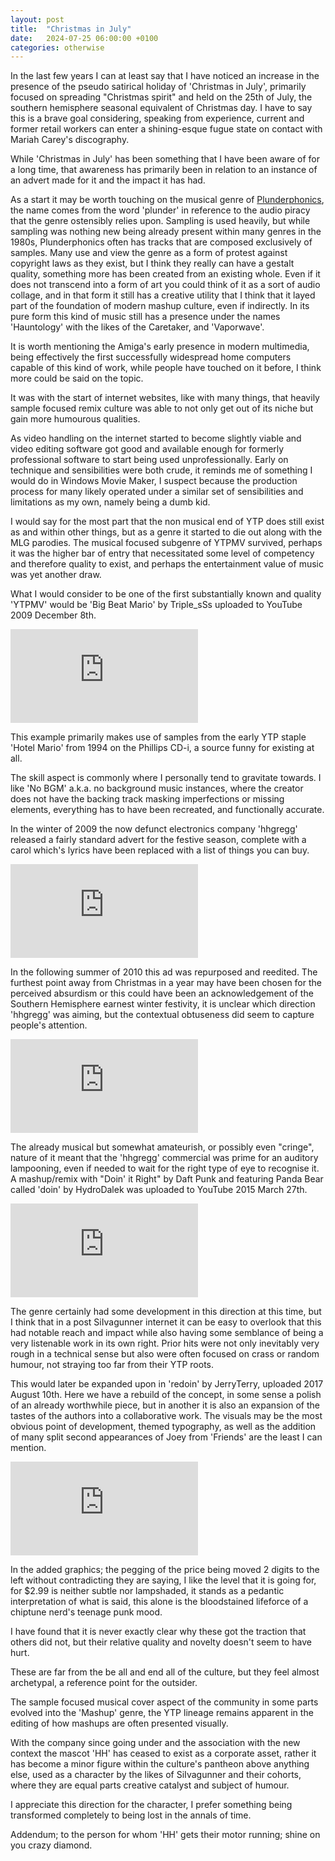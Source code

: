 ```yaml
---
layout: post
title:  "Christmas in July"
date:   2024-07-25 06:00:00 +0100
categories: otherwise
---
```

In the last few years I can at least say that I have noticed an increase in the presence of the pseudo satirical holiday of 'Christmas in July', primarily focused on spreading "Christmas spirit" and held on the 25th of July, the southern hemisphere seasonal equivalent of Christmas day. I have to say this is a brave goal considering, speaking from experience, current and former retail workers can enter a shining-esque fugue state on contact with Mariah Carey's discography.

While 'Christmas in July' has been something that I have been aware of for a long time, that awareness has primarily been in relation to an instance of an advert made for it and the impact it has had.

As a start it may be worth touching on the musical genre of [Plunderphonics]( https://en.wikipedia.org/wiki/Plunderphonics ), the name comes from the word 'plunder' in reference to the audio piracy that the genre ostensibly relies upon. Sampling is used heavily, but while sampling was nothing new being already present within many genres in the 1980s, Plunderphonics often has tracks that are composed exclusively of samples. Many use and view the genre as a form of protest against copyright laws as they exist, but I think they really can have a gestalt quality, something more has been created from an existing whole. Even if it does not transcend into a form of art you could think of it as a sort of audio collage, and in that form it still has a creative utility that I think that it layed part of the foundation of modern mashup culture, even if indirectly. In its pure form this kind of music still has a presence under the names 'Hauntology' with the likes of the Caretaker, and 'Vaporwave'.

It is worth mentioning the Amiga's early presence in modern multimedia, being effectively the first successfully widespread home computers capable of this kind of work, while people have touched on it before, I think more could be said on the topic.

It was with the start of internet websites, like with many things, that heavily sample focused remix culture was able to not only get out of its niche but gain more humourous qualities.

As video handling on the internet started to become slightly viable and video editing software got good and available enough for formerly professional software to start being used unprofessionally. Early on technique and sensibilities were both crude, it reminds me of something I would do in Windows Movie Maker, I suspect because the production process for many likely operated under a similar set of sensibilities and limitations as my own, namely being a dumb kid.

I would say for the most part that the non musical end of YTP does still exist as and within other things, but as a genre it started to die out along with the MLG parodies. The musical focused subgenre of YTPMV survived, perhaps it was the higher bar of entry that necessitated some level of competency and therefore quality to exist, and perhaps the entertainment value of music was yet another draw.

What I would consider to be one of the first substantially known and quality 'YTPMV' would be 'Big Beat Mario' by Triple_sSs uploaded to YouTube 2009 December 8th.

<div class="video-container ratio4by3">
    <iframe class="responsive-iframe" src="http://www.youtube.com/embed/O36f1p8QSaw" allowfullscreen="" frameborder="0">
    <a href="https://youtu.be/O36f1p8QSaw">YTPMV: Big Beat Mario</a>
    </iframe>
</div>

This example primarily makes use of samples from the early YTP staple 'Hotel Mario' from 1994 on the Phillips CD-i, a source funny for existing at all.

The skill aspect is commonly where I personally tend to gravitate towards. I like 'No BGM' a.k.a. no background music instances, where the creator does not have the backing track masking imperfections or missing elements, everything has to have been recreated, and functionally accurate.

In the winter of 2009 the now defunct electronics company 'hhgregg' released a fairly standard advert for the festive season, complete with a carol which's lyrics have been replaced with a list of things you can buy.

<div class="video-container ratio4by3">
    <iframe class="responsive-iframe" src="https://archive.org/embed/hhgregg-christmas-sale-2009" frameborder="0" webkitallowfullscreen="true" mozallowfullscreen="true" allowfullscreen>
    <a href="https://archive.org/details/hhgregg-christmas-sale-2009">hhgregg - Christmas Sale 2009</a>
    </iframe>
</div>

In the following summer of 2010 this ad was repurposed and reedited. The furthest point away from Christmas in a year may have been chosen for the perceived absurdism or this could have been an acknowledgement of the Southern Hemisphere earnest  winter festivity, it is unclear which direction 'hhgregg' was aiming, but the contextual obtuseness did seem to capture people's attention.

<div class="video-container ratio4by3">
    <iframe class="responsive-iframe" src="http://www.youtube.com/embed/QJzt8L_i7_U" allowfullscreen="" frameborder="0">
    <a href="https://youtu.be/QJzt8L_i7_U">HH Gregg AD 2010 christmas in july</a>
    </iframe>
</div>

The already musical but somewhat amateurish, or possibly even "cringe", nature of it meant that the 'hhgregg' commercial was prime for an auditory lampooning, even if needed to wait for the right type of eye to recognise it. A mashup/remix with "Doin' it Right" by Daft Punk and featuring Panda Bear called 'doin' by HydroDalek was uploaded to YouTube 2015 March 27th.

<div class="video-container ratio16by9">
    <iframe class="responsive-iframe" src="http://www.youtube.com/embed/iYGTbrYi914" allowfullscreen="" frameborder="0">
    <a href="https://youtu.be/iYGTbrYi914">doin</a>
    </iframe>
</div>

The genre certainly had some development in this direction at this time, but I think that in a post SiIvagunner internet it can be easy to overlook that this had notable reach and impact while also having some semblance of being a very listenable work in its own right. Prior hits were not only inevitably very rough in a technical sense but also were often focused on crass or random humour, not straying too far from their YTP roots.

This would later be expanded upon in 'redoin' by JerryTerry, uploaded 2017 August 10th. Here we have a rebuild of the concept, in some sense a polish of an already worthwhile piece, but in another it is also an expansion of the tastes of the authors into a collaborative work. The visuals may be the most obvious point of development, themed typography, as well as the addition of many split second appearances of Joey from 'Friends' are the least I can mention.

<div class="video-container ratio16by9">
    <iframe  class="responsive-iframe" src="http://www.youtube.com/embed/rjRV0G6qWgw" allowfullscreen="" frameborder="0">
    <a href="https://youtu.be/rjRV0G6qWgw">ReDoin</a>
    </iframe>
</div>

In the added graphics; the pegging of the price being moved 2 digits to the left without contradicting they are saying, I like the level that it is going for, for $2.99 is neither subtle nor lampshaded, it stands as a pedantic interpretation of what is said, this alone is the bloodstained lifeforce of a chiptune nerd's teenage punk mood.

I have found that it is never exactly clear why these got the traction that others did not, but their relative quality and novelty doesn't seem to have hurt.

These are far from the be all and end all of the culture, but they feel almost archetypal, a reference point for the outsider.

The sample focused musical cover aspect of the community in some parts evolved into the 'Mashup' genre, the YTP lineage remains apparent in the editing of how mashups are often presented visually.

With the company since going under and the association with the new context the mascot 'HH' has ceased to exist as a corporate asset, rather it has become a minor figure within the culture's pantheon above anything else, used as a character by the likes of SiIvagunner and their cohorts, where they are equal parts creative catalyst and subject of humour.

I appreciate this direction for the character, I prefer something being transformed completely to being lost in the annals of time.

Addendum; to the person for whom 'HH' gets their motor running; shine on you crazy diamond.